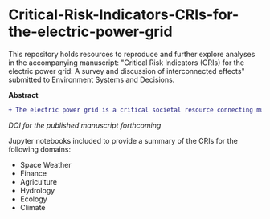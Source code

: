 # Critical-Risk-Indicators-CRIs-for-the-electric-power-grid
This repository holds resources to reproduce and further explore analyses in the accompanying manuscript: "Critical Risk Indicators (CRIs) for the electric power grid: A survey and discussion of interconnected effects" submitted to Environment Systems and Decisions.

**Abstract**

```diff 
+ The electric power grid is a critical societal resource connecting multiple infrastructural domains such as agriculture, transportation, and manufacturing. The electrical grid as an infrastructure is shaped by human activity and public policy in terms of demand and supply requirements. Further, the grid is subject to changes and stresses due to solar weather, climate, hydrology, and ecology. The emerging interconnected and complex network dependencies make such interactions increasingly dynamic causing potentially large swings, thus presenting new challenges to manage the coupled human-natural system. This paper provides a survey of models and methods that seek to explore the significant interconnected impact of the electric power grid and interdependent domains. We also provide relevant critical risk indicators (CRIs) across diverse domains that may influence risks to electric grid reliability, including climate, ecology, hydrology, finance, space weather, and agriculture. We discuss the convergence of indicators from individual domains to explore possible systemic risk, i.e., holistic risk arising from cross-domains interconnections. Our study provides an important first step towards data-driven analysis and predictive modeling of risks in the coupled interconnected systems. Further, we propose a compositional approach to risk assessment that incorporates diverse domain expertise and information, data science, and computer science to identify domain-specific CRIs and their union in systemic risk indicators.
```

*DOI for the published manuscript forthcoming*

Jupyter notebooks included to provide a summary of the CRIs for the following domains:
- Space Weather
- Finance
- Agriculture
- Hydrology
- Ecology
- Climate





